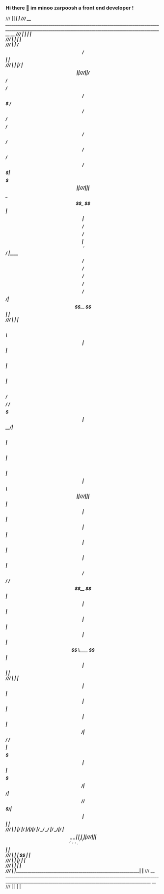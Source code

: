 ### Hi there 👋 im minoo zarpoosh a front end developer !

/// __| |________________________________________________________________________________________________________________________________________________________| |__
/// __   ________________________________________________________________________________________________________________________________________________________   __
///   | |                                                                                                                                                        | |  
///   | |                                                                                                                                                        | |  
///   | |                     /$$                                                                                                           /$$                  | |  
///   | |                    |__/                                                                                                          | $$                  | |  
///   | |       /$$$$$$/$$$$  /$$ /$$$$$$$   /$$$$$$   /$$$$$$        /$$$$$$$$  /$$$$$$   /$$$$$$   /$$$$$$   /$$$$$$   /$$$$$$   /$$$$$$$| $$$$$$$             | |  
///   | |      | $$_  $$_  $$| $$| $$__  $$ /$$__  $$ /$$__  $$      |____ /$$/ |____  $$ /$$__  $$ /$$__  $$ /$$__  $$ /$$__  $$ /$$_____/| $$__  $$            | |  
///   | |      | $$ \ $$ \ $$| $$| $$  \ $$| $$  \ $$| $$  \ $$         /$$$$/   /$$$$$$$| $$  \__/| $$  \ $$| $$  \ $$| $$  \ $$|  $$$$$$ | $$  \ $$            | |  
///   | |      | $$ | $$ | $$| $$| $$  | $$| $$  | $$| $$  | $$        /$$__/   /$$__  $$| $$      | $$  | $$| $$  | $$| $$  | $$ \____  $$| $$  | $$            | |  
///   | |      | $$ | $$ | $$| $$| $$  | $$|  $$$$$$/|  $$$$$$/       /$$$$$$$$|  $$$$$$$| $$      | $$$$$$$/|  $$$$$$/|  $$$$$$/ /$$$$$$$/| $$  | $$            | |  
///   | |      |__/ |__/ |__/|__/|__/  |__/ \______/  \______/       |________/ \_______/|__/      | $$____/  \______/  \______/ |_______/ |__/  |__/            | |  
///   | |                                                                                          | $$                                                          | |  
///   | |                                                                                          | $$                                                          | |  
///   | |                                                                                          |__/                                                          | |  
///   | |                                                                                                                                                        | |  
/// __| |________________________________________________________________________________________________________________________________________________________| |__
/// __   ________________________________________________________________________________________________________________________________________________________   __
///   | |                                                                                                                                                        | |  
          

<!--
**Zarpoosh/Zarpoosh** is a ✨ _special_ ✨ repository because its `README.md` (this file) appears on your GitHub profile.

Here are some ideas to get you started:

- 🔭 I’m currently working on ...
- 🌱 I’m currently learning ...
- 👯 I’m looking to collaborate on ...
- 🤔 I’m looking for help with ...
- 💬 Ask me about ...
- 📫 How to reach me: ...
- 😄 Pronouns: ...
- ⚡ Fun fact: ...
-->
